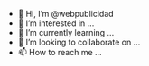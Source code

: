 - 👋 Hi, I’m @webpublicidad
- 👀 I’m interested in ...
- 🌱 I’m currently learning ...
- 💞️ I’m looking to collaborate on ...
- 📫 How to reach me ...

<!---
webpublicidad/webpublicidad is a ✨ special ✨ repository because its `README.md` (this file) appears on your GitHub profile.
You can click the Preview link to take a look at your changes.
--->
